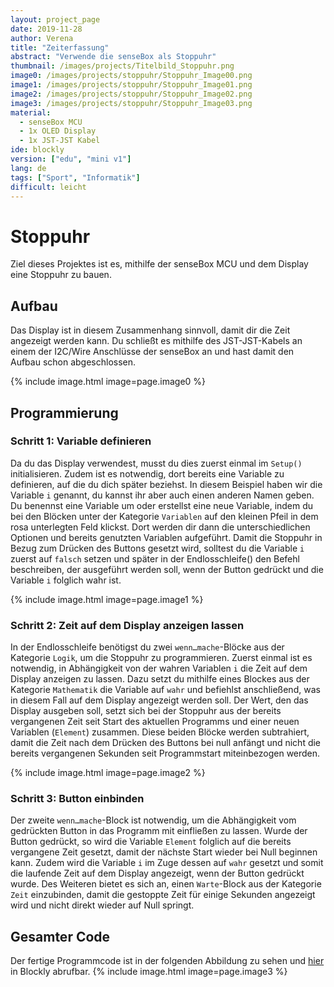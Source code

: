 ```yaml
---
layout: project_page
date: 2019-11-28
author: Verena
title: "Zeiterfassung"
abstract: "Verwende die senseBox als Stoppuhr"
thumbnail: /images/projects/Titelbild_Stoppuhr.png
image0: /images/projects/stoppuhr/Stoppuhr_Image00.png
image1: /images/projects/stoppuhr/Stoppuhr_Image01.png
image2: /images/projects/stoppuhr/Stoppuhr_Image02.png
image3: /images/projects/stoppuhr/Stoppuhr_Image03.png
material:
  - senseBox MCU
  - 1x OLED Display
  - 1x JST-JST Kabel
ide: blockly
version: ["edu", "mini v1"]
lang: de
tags: ["Sport", "Informatik"]
difficult: leicht
---
```


# Stoppuhr

Ziel dieses Projektes ist es, mithilfe der senseBox MCU und dem Display eine Stoppuhr zu bauen.

## Aufbau

Das Display ist in diesem Zusammenhang sinnvoll, damit dir die Zeit angezeigt werden kann. Du schließt es mithilfe des JST-JST-Kabels an einem der I2C/Wire Anschlüsse der senseBox an und hast damit den Aufbau schon abgeschlossen.

{% include image.html image=page.image0 %}

## Programmierung

### Schritt 1: Variable definieren

Da du das Display verwendest, musst du dies zuerst einmal im `Setup()` initialisieren. Zudem ist es notwendig, dort bereits eine Variable zu definieren, auf die du dich später beziehst. In diesem Beispiel haben wir die Variable `i` genannt, du kannst ihr aber auch einen anderen Namen geben. Du benennst eine Variable um oder erstellst eine neue Variable, indem du bei den Blöcken unter der Kategorie `Variablen` auf den kleinen Pfeil in dem rosa unterlegten Feld klickst. Dort werden dir dann die unterschiedlichen Optionen und bereits genutzten Variablen aufgeführt. Damit die Stoppuhr in Bezug zum Drücken des Buttons gesetzt wird, solltest du die Variable `i` zuerst auf `falsch` setzen und später in der Endlosschleife() den Befehl beschreiben, der ausgeführt werden soll, wenn der Button gedrückt und die Variable `i` folglich wahr ist.

{% include image.html image=page.image1 %}

### Schritt 2: Zeit auf dem Display anzeigen lassen

In der Endlosschleife benötigst du zwei `wenn…mache`-Blöcke aus der Kategorie `Logik`, um die Stoppuhr zu programmieren. Zuerst einmal ist es notwendig, in Abhängigkeit von der wahren Variablen `i` die Zeit auf dem Display anzeigen zu lassen. Dazu setzt du mithilfe eines Blockes aus der Kategorie `Mathematik` die Variable auf `wahr` und befiehlst anschließend, was in diesem Fall auf dem Display angezeigt werden soll. Der Wert, den das Display ausgeben soll, setzt sich bei der Stoppuhr aus der bereits
vergangenen Zeit seit Start des aktuellen Programms und einer neuen Variablen (`Element`) zusammen. Diese beiden Blöcke werden subtrahiert, damit die Zeit nach dem Drücken des Buttons bei null anfängt und nicht die bereits vergangenen Sekunden seit Programmstart miteinbezogen werden.

{% include image.html image=page.image2 %}

### Schritt 3: Button einbinden

Der zweite `wenn…mache`-Block ist notwendig, um die Abhängigkeit vom gedrückten Button in das Programm mit einfließen zu lassen. Wurde der Button gedrückt, so wird die Variable `Element` folglich auf die bereits vergangene Zeit gesetzt, damit der nächste Start wieder bei Null beginnen kann. Zudem wird die Variable `i` im Zuge dessen auf `wahr` gesetzt und somit die laufende Zeit auf dem Display angezeigt, wenn der Button gedrückt wurde. Des Weiteren bietet es sich an, einen `Warte`-Block aus der Kategorie `Zeit` einzubinden, damit die gestoppte Zeit für einige Sekunden angezeigt wird und nicht direkt wieder auf Null springt.

## Gesamter Code

Der fertige Programmcode ist in der folgenden Abbildung zu sehen und [hier](https://blockly.sensebox.de/gallery/63bc178dd2853f0013b1dfb8) in Blockly abrufbar.
{% include image.html image=page.image3 %}
